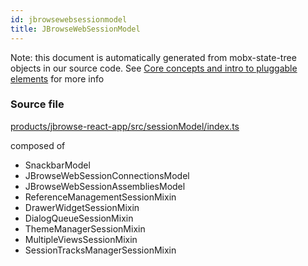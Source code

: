 ```yaml
---
id: jbrowsewebsessionmodel
title: JBrowseWebSessionModel
---
```


Note: this document is automatically generated from mobx-state-tree objects in
our source code. See
[Core concepts and intro to pluggable elements](/docs/developer_guide/) for more
info

### Source file

[products/jbrowse-react-app/src/sessionModel/index.ts](https://github.com/GMOD/jbrowse-components/blob/main/products/jbrowse-react-app/src/sessionModel/index.ts)

composed of

- SnackbarModel
- JBrowseWebSessionConnectionsModel
- JBrowseWebSessionAssembliesModel
- ReferenceManagementSessionMixin
- DrawerWidgetSessionMixin
- DialogQueueSessionMixin
- ThemeManagerSessionMixin
- MultipleViewsSessionMixin
- SessionTracksManagerSessionMixin
